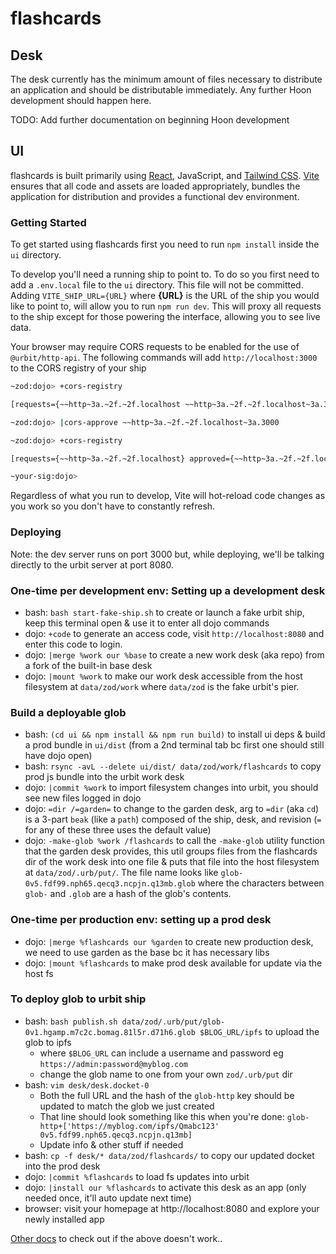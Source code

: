 # flashcards

## Desk

The desk currently has the minimum amount of files necessary to distribute an application and should be distributable immediately. Any further Hoon development should happen here.

TODO: Add further documentation on beginning Hoon development

## UI

flashcards is built primarily using [React], JavaScript, and [Tailwind CSS]. [Vite] ensures that all code and assets are loaded appropriately, bundles the application for distribution and provides a functional dev environment.

### Getting Started

To get started using flashcards first you need to run `npm install` inside the `ui` directory.

To develop you'll need a running ship to point to. To do so you first need to add a `.env.local` file to the `ui` directory. This file will not be committed. Adding `VITE_SHIP_URL={URL}` where **{URL}** is the URL of the ship you would like to point to, will allow you to run `npm run dev`. This will proxy all requests to the ship except for those powering the interface, allowing you to see live data.

Your browser may require CORS requests to be enabled for the use of `@urbit/http-api`. The following commands will add `http://localhost:3000` to the CORS registry of your ship

```bash
~zod:dojo> +cors-registry

[requests={~~http~3a.~2f.~2f.localhost ~~http~3a.~2f.~2f.localhost~3a.3000} approved={} rejected={}]

~zod:dojo> |cors-approve ~~http~3a.~2f.~2f.localhost~3a.3000 

~zod:dojo> +cors-registry

[requests={~~http~3a.~2f.~2f.localhost} approved={~~http~3a.~2f.~2f.localhost~3a.3000} rejected={}]

~your-sig:dojo>
```

Regardless of what you run to develop, Vite will hot-reload code changes as you work so you don't have to constantly refresh.

### Deploying

Note: the dev server runs on port 3000 but, while deploying, we'll be talking directly to the urbit server at port 8080.

### One-time per development env: Setting up a development desk

- bash: `bash start-fake-ship.sh` to create or launch a fake urbit ship, keep this terminal open & use it to enter all dojo commands
- dojo: `+code` to generate an access code, visit `http://localhost:8080` and enter this code to login.
- dojo: `|merge %work our %base` to create a new work desk (aka repo) from a fork of the built-in base desk
- dojo: `|mount %work` to make our work desk accessible from the host filesystem at `data/zod/work` where `data/zod` is the fake urbit's pier.

### Build a deployable glob

- bash: `(cd ui && npm install && npm run build)` to install ui deps & build a prod bundle in `ui/dist` (from a 2nd terminal tab bc first one should still have dojo open)
- bash: `rsync -avL --delete ui/dist/ data/zod/work/flashcards` to copy prod js bundle into the urbit work desk
- dojo: `|commit %work` to import filesystem changes into urbit, you should see new files logged in dojo
- dojo: `=dir /=garden=` to change to the garden desk, arg to `=dir` (aka `cd`) is a 3-part `beak` (like a `path`) composed of the ship, desk, and revision (`=` for any of these three uses the default value)
- dojo: `-make-glob %work /flashcards` to call the `-make-glob` utility function that the garden desk provides, this util groups files from the flashcards dir of the work desk into one file & puts that file into the host filesystem at `data/zod/.urb/put/`. The file name looks like `glob-0v5.fdf99.nph65.qecq3.ncpjn.q13mb.glob` where the characters between `glob-` and `.glob` are a hash of the glob's contents.

### One-time per production env: setting up a prod desk

- dojo: `|merge %flashcards our %garden` to create new production desk, we need to use garden as the base bc it has necessary libs
- dojo: `|mount %flashcards` to make prod desk available for update via the host fs

### To deploy glob to urbit ship

- bash: `bash publish.sh data/zod/.urb/put/glob-0v1.hgamp.m7c2c.bomag.81l5r.d71h6.glob $BLOG_URL/ipfs` to upload the glob to ipfs
  - where `$BLOG_URL` can include a username and password eg `https://admin:password@myblog.com`
  - change the glob name to one from your own `zod/.urb/put` dir
- bash: `vim desk/desk.docket-0`
  - Both the full URL and the hash of the `glob-http` key should be updated to match the glob we just created
  - That line should look something like this when you're done: `glob-http+['https://myblog.com/ipfs/Qmabc123' 0v5.fdf99.nph65.qecq3.ncpjn.q13mb]`
  - Update info & other stuff if needed
- bash: `cp -f desk/* data/zod/flashcards/` to copy our updated docket into the prod desk
- dojo: `|commit %flashcards` to load fs updates into urbit
- dojo: `|install our %flashcards` to activate this desk as an app (only needed once, it'll auto update next time)
- browser: visit your homepage at http://localhost:8080 and explore your newly installed app

[Other docs](https://developers.urbit.org/guides/core/app-school-full-stack/8-desk) to check out if the above doesn't work..

[react]: https://reactjs.org/
[tailwind css]: https://tailwindcss.com/
[vite]: https://vitejs.dev/
